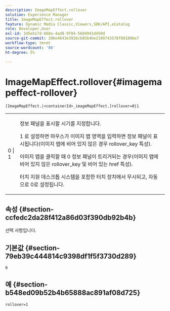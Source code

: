 ```yaml
---
description: ImageMapEffect.rollover
solution: Experience Manager
title: ImageMapEffect.rollover
feature: Dynamic Media Classic,Viewers,SDK/API,eCatalog
role: Developer,User
exl-id: 3d5eb17d-668a-4ad8-9f84-5684941d450d
source-git-commit: 206e4643e3926cb85b4be2189743578f88180be7
workflow-type: tm+mt
source-wordcount: '86'
ht-degree: 5%

---
```


# ImageMapEffect.rollover{#imagemapeffect-rollover}

`[ImageMapEffect.|<containerId>_imageMapEffect.]rollover=0|1`

<table id="table_2671D63442B54F659C32C4A3CC61DD7C"> 
 <tbody> 
  <tr> 
   <td colname="col1"> <p><span class="codeph"> 0 | 1</span> </p> </td> 
   <td colname="col2"> <p>정보 패널을 표시할 시기를 지정합니다. </p> <p><span class="codeph"> 1</span> 로 설정하면 마우스가 이미지 맵 영역을 입력하면 정보 패널이 표시됩니다(이미지 맵에 비어 있지 않은 경우 <span class="codeph"> rollover_key</span> 특성). </p> <p>이미지 맵을 클릭할 때 <span class="codeph"> 0</span> 정보 패널이 트리거되는 경우(이미지 맵에 비어 있지 않은 <span class="codeph"> rollover_key</span> 및 비어 있는 <span class="codeph"> href</span> 특성). </p> <p> 터치 지원 데스크톱 시스템을 포함한 터치 장치에서 무시되고, 자동으로 <span class="codeph"> 0</span>로 설정됩니다. </p> </td> 
  </tr> 
 </tbody> 
</table>

## 속성 {#section-ccfedc2da28f412a86d03f390db92b4b}

선택 사항입니다.

## 기본값 {#section-79eb39c444814c9398df1f5f3730d289}

`0`

## 예 {#section-b548ed09b52b4b65888ac891af08d725}

`rollover=1`
